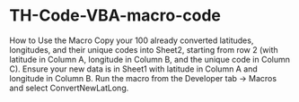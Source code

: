 # TH-Code-VBA-macro-code
How to Use the Macro
Copy your 100 already converted latitudes, longitudes, and their unique codes into Sheet2, starting from row 2 (with latitude in Column A, longitude in Column B, and the unique code in Column C).
Ensure your new data is in Sheet1 with latitude in Column A and longitude in Column B.
Run the macro from the Developer tab → Macros and select ConvertNewLatLong.
